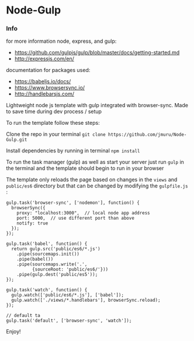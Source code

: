 # Node-Gulp

### Info
for more information node, express, and gulp:
* <https://github.com/gulpjs/gulp/blob/master/docs/getting-started.md>
* <http://expressjs.com/en/>
	
documentation for packages used:
* <https://babeljs.io/docs/>
* <https://www.browsersync.io/>
* 	<http://handlebarsjs.com/>


Lightweight node js template with gulp integrated with browser-sync. Made to save time during dev process 
/ setup

To run the template follow these steps:

Clone the repo in your terminal ```git clone https://github.com/jmuru/Node-Gulp.git```

Install dependencies by running in terminal ```npm install```

To run the task manager (gulp) as well as start your server just run ```gulp``` in the terminal and the template should begin to run in your browser

The template only reloads the page based on changes in the ```views``` and ```public/es6``` directory but that can be changed by modifying the  ```gulpfile.js``` :

```
gulp.task('browser-sync', ['nodemon'], function() {
  browserSync({
    proxy: "localhost:3000",  // local node app address
    port: 5000,  // use different port than above
    notify: true
  });
});

gulp.task('babel', function() {
  return gulp.src('public/es6/*.js')
    .pipe(sourcemaps.init())
    .pipe(babel())
    .pipe(sourcemaps.write('.', 
          {sourceRoot: 'public/es6/'}))
    .pipe(gulp.dest('public/es5'));
});

gulp.task('watch', function() {
  gulp.watch(['public/es6/*.js'], ['babel']);
  gulp.watch(['./views/*.handlebars'], browserSync.reload);
});

// default ta
gulp.task('default', ['browser-sync', 'watch']);

```

Enjoy!
